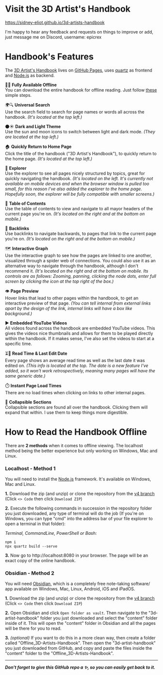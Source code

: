 # Visit the 3D Artist's Handbook
https://sidney-eliot.github.io/3d-artists-handbook<br>

I'm happy to hear any feedback and requests on things to improve or add, just message me on Discord, username: epicrex

# Handbook's Features
The [3D Artist's Handbook](https://sidney-eliot.github.io/3d-artists-handbook) lives on [GitHub Pages](https://github.com/sidney-eliot/3d-artists-handbook/actions), uses [quartz](https://github.com/jackyzha0/quartz) as frontend and [Node.js](https://nodejs.org/en) as backend.

📶❌ **Fully Available Offline**<br>
You can download the entire handbook for offline reading. Just follow [these](#how-to-read-the-handbook-offline) simple steps.

🌍🔍 **Universal Search**<br>
Use the search field to search for page names or words all across the handbook. _(It's located at the top left.)_

🌑☀️ **Dark and Light Theme**<br>
Use the sun and moon icons to switch between light and dark mode. _(They are located at the top left.)_

🏠 **Quickly Return to Home Page**<br>
Click the title of the handbook ("3D Artist's Handbook"), to quickly return to the home page. _(It's located at the top left.)_

📂 **Explorer**<br>
Use the explorer to see all pages nicely structured by topics, great for quickly navigating the handbook. _(It's located on the left. It's currently not available on mobile devices and when the browser window is pulled too small, for this reason I've also added the explorer to the home page. Hopefully soon, the explorer will be fully compatible with smaller screens.)_

📑 **Table of Contents**<br>
Use the table of contents to view and navigate to all mayor headers of the current page you're on. _(It's located on the right and at the bottom on mobile.)_

🔗 **Backlinks**<br>
Use backlinks to navigate backwards, to pages that link to the current page you're on. _(It's located on the right and at the bottom on mobile.)_

🗺️ **Interactive Graph**<br>
Use the interactive graph to see how the pages are linked to one another, visualized through a spider web of connections. You could also use it as an alternative way to navigate through the handbook, although I don't recommend it. _(It's located on the right and at the bottom on mobile. Its controls are as follows: Zooming, panning, clicking the node dots, enter full screen by clicking the icon at the top right of the box.)_

👁️ **Page Preview**<br>
Hover links that lead to other pages within the handbook, to get an interactive preview of that page. _(You can tell internal from external links apart by the design of the link, internal links will have a box like background.)_

▶️ **Embedded YouTube Videos** <br>
All videos found across the handbook are embedded YouTube videos. This gives the videos nice thumbnails and allows for them to be played directly within the handbook. If it makes sense, I've also set the videos to start at a specific time.
  
⏳📅 **Read Time & Last Edit Date**<br>
Every page shows an average read time as well as the last date it was edited on. _(This info is located at the top. The date is a new feature I've added, so it won't work retrospectively, meaning many pages will have the same generic date.)_

⏱️ **Instant Page Load Times**<br>
There are no load times when clicking on links to other internal pages.
  
🔻 **Collapsible Sections**<br>
Collapsible sections are found all over the handbook. Clicking them will expand that within. I use them to keep things more digestible.


# How to Read the Handbook Offline
There are **2 methods** when it comes to offline viewing. The localhost method being the better experience but only working on Windows, Mac and Linux.

### Localhost - Method 1
You will need to install the [Node.js](https://nodejs.org/en/download) framework. It's available on Windows, Mac and Linux.

**1.** Download the zip (and unzip) or clone the repository from the [v4 branch](https://github.com/sidney-eliot/3d-artists-handbook/tree/v4) (Click `<> Code` then click `Download ZIP`)<br>

**2.** Execute the following commands in succession in the repository folder you just downloaded, any type of terminal will do the job (If you're on Windows, you can type "cmd" into the address bar of your file explorer to open a terminal in that folder):

_Terminal, CommandLine, PowerShell or Bash:_
```
npm i
npx quartz build --serve
```

**3.**
Now go to http://localhost:8080 in your browser. The page will be an exact copy of the online handbook.

### Obsidian - Method 2
You will need [Obsidian](https://obsidian.md/), which is a completely free note-taking software/ app available on Windows, Mac, Linux, Android, iOS and iPadOS.

**1.** Download the zip (and unzip) or clone the repository from the [v4 branch](https://github.com/sidney-eliot/3d-artists-handbook/tree/v4) (Click `<> Code` then click `Download ZIP`)<br>

**2.** Open Obsidian and click `Open folder as vault`. Then navigate to the "3d-artist-handbook" folder you just downloaded and select the "content" folder inside of it. This will open the "content" folder in Obsidian and all the pages will be there for you to read.<br>

**3.** _(optional)_ If you want to do this in a more clean way, then create a folder called "Offline_3D-Artists-Handbook". Then open the "3d-artist-handbook" you just downloaded from GitHub, and copy and paste the files inside the "content" folder to the "Offline_3D-Artists-Handbook".

---

**_Don't forget to give this GitHub repo a ✨, so you can easily get back to it._**
